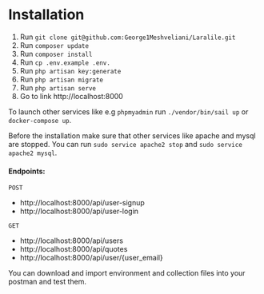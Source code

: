 # Installation
1. Run `git clone git@github.com:George1Meshveliani/Laralile.git`
2. Run `composer update`
3. Run `composer install`
4. Run `cp .env.example .env.`
5. Run `php artisan key:generate`
6. Run `php artisan migrate`
7. Run `php artisan serve`
8. Go to link http://localhost:8000

To launch other services like e.g `phpmyadmin` run `./vendor/bin/sail up` or `docker-compose up`.

Before the installation make sure that other services like apache and mysql are stopped.
You can run `sudo service apache2 stop` and `sudo service apache2 mysql`.

#### Endpoints:

`POST`
- http://localhost:8000/api/user-signup
- http://localhost:8000/api/user-login

`GET` 
- http://localhost:8000/api/users
- http://localhost:8000/api/quotes
- http://localhost:8000/api/user/{user_email}

You can download and import environment and collection files into your postman and test them.
